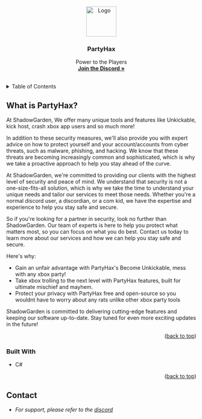 <a name="readme-top"></a>


<!-- PROJECT LOGO -->
<br />
<div align="center">
  <a href="https://partyhax.club/dashboard/index.html">
    <img src="https://cdn.discordapp.com/emojis/1119659712833650719.webp?size=128&quality=lossless" alt="Logo" width="80" height="80">
  </a>

  <h3 align="center">PartyHax</h3>

  <p align="center">
    Power to the Players
    <br />
    <a href="https://discord.gg/modder"><strong>Join the Discord »</strong></a>
    <br />
    <br />
  </p>
</div>


<!-- TABLE OF CONTENTS -->
<details>
  <summary>Table of Contents</summary>
  <ol>
    <li>
      <a href="#about-the-project">About The Project</a>
      <ul>
        <li><a href="#built-with">Built With</a></li>
      </ul>
    </li>
  </ol>
</details>

<!-- ABOUT THE PROJECT -->
## What is PartyHax?

At ShadowGarden, We offer many unique tools and features like Unkickable, kick host, crash xbox app users and so much more!

In addition to these security measures, we'll also provide you with expert advice on how to protect yourself and your account/accounts from cyber threats, such as malware, phishing, and hacking. We know that these threats are becoming increasingly common and sophisticated, which is why we take a proactive approach to help you stay ahead of the curve.

At ShadowGarden, we're committed to providing our clients with the highest level of security and peace of mind. We understand that security is not a one-size-fits-all solution, which is why we take the time to understand your unique needs and tailor our services to meet those needs. Whether you're a normal discord user, a discordian, or a com kid, we have the expertise and experience to help you stay safe and secure.

So if you're looking for a partner in security, look no further than ShadowGarden. Our team of experts is here to help you protect what matters most, so you can focus on what you do best. Contact us today to learn more about our services and how we can help you stay safe and secure.

Here's why:
* Gain an unfair advantage with PartyHax's Become Unkickable, mess with any xbox party!
* Take xbox trolling to the next level with PartyHax features, built for ultimate mischief and mayhem.
* Protect your privacy with PartyHax free and open-source so you wouldnt have to worry about any rats unlike other xbox party tools

ShadowGarden is committed to delivering cutting-edge features and keeping our software up-to-date. Stay tuned for even more exciting updates in the future!


<p align="right">(<a href="#readme-top">back to top</a>)</p>


### Built With

* C#

<p align="right">(<a href="#readme-top">back to top</a>)</p>

<!-- CONTACT -->
## Contact

* _For support, please refer to the [discord](https://discord.gg/Modder)_

